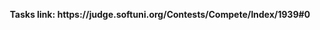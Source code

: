 <p align="center">
  <b>Tasks link: https://judge.softuni.org/Contests/Compete/Index/1939#0</b><br>
</p>
